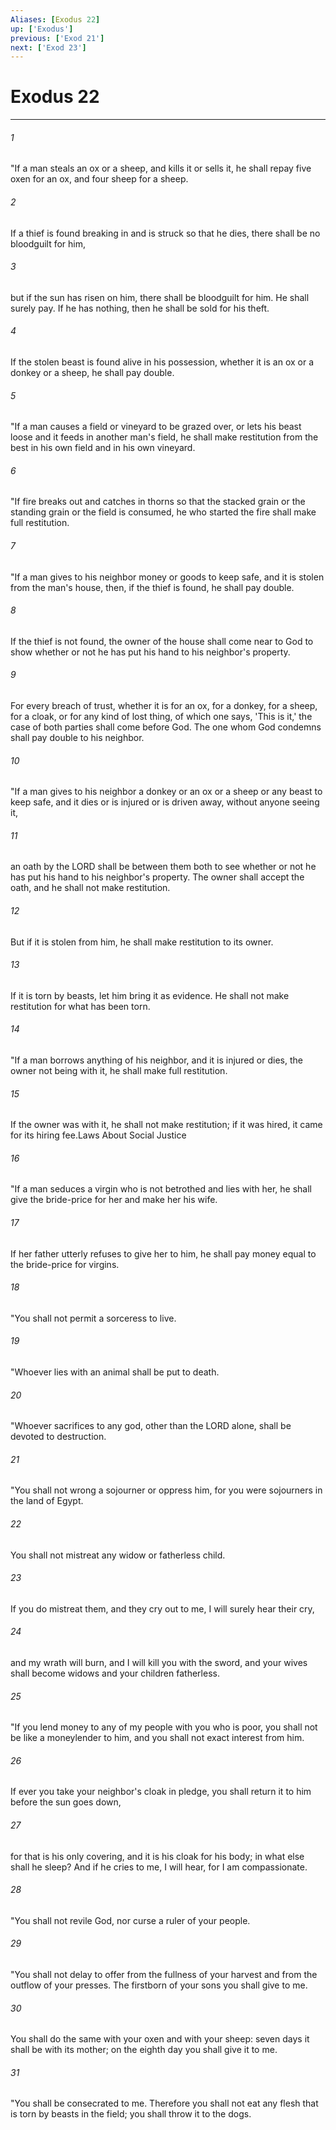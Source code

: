 ```yaml
---
Aliases: [Exodus 22]
up: ['Exodus']
previous: ['Exod 21']
next: ['Exod 23']
---
```

# Exodus 22
***



###### 1 
"If a man steals an ox or a sheep, and kills it or sells it, he shall repay five oxen for an ox, and four sheep for a sheep. 

###### 2 
If a thief is found breaking in and is struck so that he dies, there shall be no bloodguilt for him, 

###### 3 
but if the sun has risen on him, there shall be bloodguilt for him. He shall surely pay. If he has nothing, then he shall be sold for his theft. 

###### 4 
If the stolen beast is found alive in his possession, whether it is an ox or a donkey or a sheep, he shall pay double. 

###### 5 
"If a man causes a field or vineyard to be grazed over, or lets his beast loose and it feeds in another man's field, he shall make restitution from the best in his own field and in his own vineyard. 

###### 6 
"If fire breaks out and catches in thorns so that the stacked grain or the standing grain or the field is consumed, he who started the fire shall make full restitution. 

###### 7 
"If a man gives to his neighbor money or goods to keep safe, and it is stolen from the man's house, then, if the thief is found, he shall pay double. 

###### 8 
If the thief is not found, the owner of the house shall come near to God to show whether or not he has put his hand to his neighbor's property. 

###### 9 
For every breach of trust, whether it is for an ox, for a donkey, for a sheep, for a cloak, or for any kind of lost thing, of which one says, 'This is it,' the case of both parties shall come before God. The one whom God condemns shall pay double to his neighbor. 

###### 10 
"If a man gives to his neighbor a donkey or an ox or a sheep or any beast to keep safe, and it dies or is injured or is driven away, without anyone seeing it, 

###### 11 
an oath by the LORD shall be between them both to see whether or not he has put his hand to his neighbor's property. The owner shall accept the oath, and he shall not make restitution. 

###### 12 
But if it is stolen from him, he shall make restitution to its owner. 

###### 13 
If it is torn by beasts, let him bring it as evidence. He shall not make restitution for what has been torn. 

###### 14 
"If a man borrows anything of his neighbor, and it is injured or dies, the owner not being with it, he shall make full restitution. 

###### 15 
If the owner was with it, he shall not make restitution; if it was hired, it came for its hiring fee.Laws About Social Justice 

###### 16 
"If a man seduces a virgin who is not betrothed and lies with her, he shall give the bride-price for her and make her his wife. 

###### 17 
If her father utterly refuses to give her to him, he shall pay money equal to the bride-price for virgins. 

###### 18 
"You shall not permit a sorceress to live. 

###### 19 
"Whoever lies with an animal shall be put to death. 

###### 20 
"Whoever sacrifices to any god, other than the LORD alone, shall be devoted to destruction. 

###### 21 
"You shall not wrong a sojourner or oppress him, for you were sojourners in the land of Egypt. 

###### 22 
You shall not mistreat any widow or fatherless child. 

###### 23 
If you do mistreat them, and they cry out to me, I will surely hear their cry, 

###### 24 
and my wrath will burn, and I will kill you with the sword, and your wives shall become widows and your children fatherless. 

###### 25 
"If you lend money to any of my people with you who is poor, you shall not be like a moneylender to him, and you shall not exact interest from him. 

###### 26 
If ever you take your neighbor's cloak in pledge, you shall return it to him before the sun goes down, 

###### 27 
for that is his only covering, and it is his cloak for his body; in what else shall he sleep? And if he cries to me, I will hear, for I am compassionate. 

###### 28 
"You shall not revile God, nor curse a ruler of your people. 

###### 29 
"You shall not delay to offer from the fullness of your harvest and from the outflow of your presses. The firstborn of your sons you shall give to me. 

###### 30 
You shall do the same with your oxen and with your sheep: seven days it shall be with its mother; on the eighth day you shall give it to me. 

###### 31 
"You shall be consecrated to me. Therefore you shall not eat any flesh that is torn by beasts in the field; you shall throw it to the dogs.
